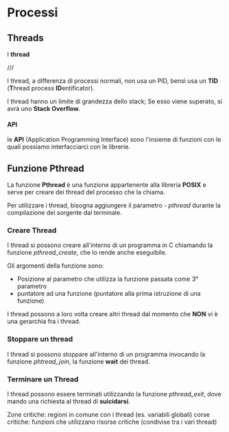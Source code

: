 # Processi

## Threads
I **thread** 

///


I thread, a differenza di processi normali, non usa un PID, bensì usa un **TID** (**T**hread process **ID**entificator).

I thread hanno un limite di grandezza dello stack; Se esso viene superato, si avrà uno **Stack Overflow**.

#### API
le **API** (Application Programming Interface) sono l'insieme di funzioni con le quali possiamo interfacciarci con le librerie.

## Funzione Pthread

La funzione **Pthread** è una funzione appartenente alla libreria **POSIX** e serve per creare dei thread del processo che la chiama.

Per utilizzare i thread, bisogna aggiungere il parametro *- pthread* durante la compilazione del sorgente dal terminale.


### Creare Thread

I thread si possono creare all'interno di un programma in C chiamando la funzione *pthread_create*, che lo rende anche eseguibile.

Gli argomenti della funzione sono:
- Posizione al parametro che utilizza la funzione passata come 3° parametro
- puntatore ad una funzione (puntatore alla prima istruzione di una funzione)

I thread possono a loro volta creare altri thread dal momento che **NON** vi è una gerarchia fra i thread.

### Stoppare un thread

I thread si possono stoppare all'interno di un programma invocando la funzione *phtread_join*, la funzione **wait** dei thread.

### Terminare un Thread

I thread possono essere terminati utilizzando la funzione *pthread_exit*, dove mando una richiesta al thread di **suicidarsi**.







Zone critiche: regioni in comune con i thread (es. variabili globali)
corse critiche: funzioni che utilizzano risorse critiche (condivise tra i vari thread)








